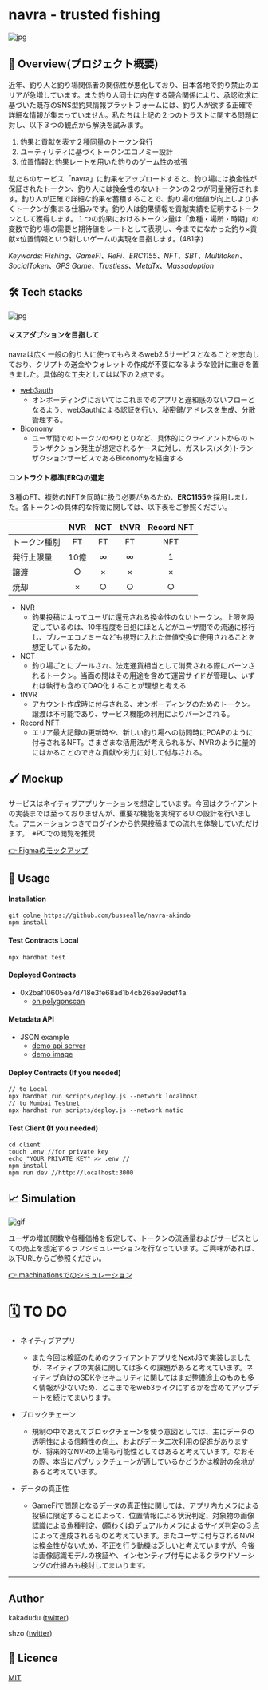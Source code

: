 # navra - trusted fishing

![jpg](https://github.com/bussealle/navra-akindo/blob/main/image/navra_top.png)


## 🎣 Overview(プロジェクト概要)
近年、釣り人と釣り場関係者の関係性が悪化しており、日本各地で釣り禁止のエリアが急増しています。また釣り人同士に内在する競合関係により、承認欲求に基づいた既存のSNS型釣果情報プラットフォームには、釣り人が欲する正確で詳細な情報が集まっていません。私たちは上記の２つのトラストに関する問題に対し、以下３つの観点から解決を試みます。

1. 釣果と貢献を表す２種同量のトークン発行
2. ユーティリティに基づくトークンエコノミー設計
3. 位置情報と釣果レートを用いた釣りのゲーム性の拡張
   
私たちのサービス「navra」に釣果をアップロードすると、釣り場には換金性が保証されたトークン、釣り人には換金性のないトークンの２つが同量発行されます。釣り人が正確で詳細な釣果を蓄積することで、釣り場の価値が向上しより多くトークンが集まる仕組みです。釣り人は釣果情報を貢献実績を証明するトークンとして獲得します。１つの釣果におけるトークン量は「魚種・場所・時期」の変数で釣り場の需要と期待値をレートとして表現し、今までになかった釣り×貢献×位置情報という新しいゲームの実現を目指します。(481字)


_Keywords: Fishing、GameFi、ReFi、ERC1155、NFT、SBT、Multitoken、SocialToken、GPS Game、Trustless、MetaTx、Massadoption_

## 🛠 Tech stacks

![jpg](https://github.com/bussealle/navra-akindo/blob/main/image/navra_techstack.jpg)

#### __マスアダプションを目指して__
navraは広く一般の釣り人に使ってもらえるweb2.5サービスとなることを志向しており、クリプトの送金やウォレットの作成が不要になるような設計に重きを置きました。具体的な工夫としては以下の２点です。
- [web3auth](https://web3auth.io/)
  - オンボーディングにおいてはこれまでのアプリと違和感のないフローとなるよう、web3authによる認証を行い、秘密鍵/アドレスを生成、分散管理する。
- [Biconomy](https://www.biconomy.io/)
  - ユーザ間でのトークンのやりとりなど、具体的にクライアントからのトランザクション発生が想定されるケースに対し、ガスレス(メタ)トランザクションサービスであるBiconomyを経由する


#### __コントラクト標準(ERC)の選定__
３種のFT、複数のNFTを同時に扱う必要があるため、**ERC1155**を採用しました。各トークンの具体的な特徴に関しては、以下表をご参照ください。

|  | NVR | NCT | tNVR | Record NFT |
|:---|:---:|:---:|:---:|:---:|
| トークン種別 |FT |FT |FT |NFT |
| 発行上限量 |10億 |∞ |∞ |1 |
| 譲渡 |○ |× |× |× |
| 焼却 |× |○ |○ |○ |

- NVR
  - 釣果投稿によってユーザに還元される換金性のないトークン。上限を設定しているのは、10年程度を目処にほとんどがユーザ間での流通に移行し、ブルーエコノミーなども視野に入れた価値交換に使用されることを想定しているため。
- NCT
  - 釣り場ごとにプールされ、法定通貨相当として消費される際にバーンされるトークン。当面の間はその用途を含めて運営サイドが管理し、いずれは執行も含めてDAO化することが理想と考える
- tNVR
  - アカウント作成時に付与される、オンボーディングのためのトークン。譲渡は不可能であり、サービス機能の利用によりバーンされる。
- Record NFT
  - エリア最大記録の更新時や、新しい釣り場への訪問時にPOAPのように付与されるNFT。さまざまな活用法が考えられるが、NVRのように量的にはかることのできな貢献や労力に対して付与される。




## 🖌 Mockup
サービスはネイティブアプリケーションを想定しています。今回はクライアントの実装までは至っておりませんが、重要な機能を実現するUIの設計を行いました。アニメーションつきでログインから釣果投稿までの流れを体験していただけます。　※PCでの閲覧を推奨

[👉 Figmaのモックアップ](https://www.figma.com/proto/8YqMWlJ3krgnhhh4OzXdRe/navra.fish?page-id=13%3A9&node-id=795%3A11988&viewport=-7234%2C-2636%2C0.28&scaling=scale-down&starting-point-node-id=795%3A11988&show-proto-sidebar=1)

  

## 🔖 Usage
#### Installation
```shell
git colne https://github.com/bussealle/navra-akindo
npm install
```
#### Test Contracts Local
```shell
npx hardhat test
```

#### Deployed Contracts
- 0x2baf10605ea7d718e3fe68ad1b4cb26ae9edef4a
  - [on polygonscan](https://mumbai.polygonscan.com/address/0x2baf10605ea7d718e3fe68ad1b4cb26ae9edef4a)

#### Metadata API
- JSON example
  - [demo api server](https://navra.fish/metadata-api/token/0000000000000000000000000000000000000000000000000000000000000003.json)
  - [demo image](https://navra.fish/images/11340390.png)


#### Deploy Contracts (If you needed)
```shell
// to Local
npx hardhat run scripts/deploy.js --network localhost
// to Mumbai Testnet
npx hardhat run scripts/deploy.js --network matic
```
#### Test Client (If you needed)

```shell
cd client
touch .env //for private key
echo "YOUR PRIVATE KEY" >> .env //
npm install
npm run dev //http://localhost:3000
```


## 📈 Simulation
![gif](https://github.com/bussealle/navra-akindo/blob/main/image/navra_machinations.gif)

ユーザの増加関数や各種価格を仮定して、トークンの流通量およびサービスとしての売上を想定するラフシミュレーションを行なっています。ご興味があれば、以下URLからご参照ください。

[👉 machinationsでのシミュレーション](https://my.machinations.io/d/navra-token-economy/bda3d8af414111ed8c2902f943517e50)

# 🗓 TO DO
- ネイティブアプリ
  - また今回は検証のためのクライアントアプリをNextJSで実装しましたが、ネイティブの実装に関しては多くの課題があると考えています。ネイティブ向けのSDKやセキュリティに関してはまだ整備途上のものも多く情報が少ないため、どこまでをweb3ライクにするかを含めてアップデートを続けてまいります。
  
  
- ブロックチェーン
  - 規制の中であえてブロックチェーンを使う意図としては、主にデータの透明性による信頼性の向上、およびデータ二次利用の促進がありますが、将来的なNVRの上場も可能性としてはあると考えています。なおその際、本当にパブリックチェーンが適しているかどうかは検討の余地があると考えています。  
  

- データの真正性
  - GameFiで問題となるデータの真正性に関しては、アプリ内カメラによる投稿に限定することによって、位置情報による状況判定、対象物の画像認識による魚種判定、(願わくば)デュアルカメラによるサイズ判定の３点によって達成されるものと考えています。またユーザに付与されるNVRは換金性がないため、不正を行う動機は乏しいと考えていますが、今後は画像認識モデルの検証や、インセンティブ付与によるクラウドソーシングの仕組みも検討してまいります。


___
## Author
kakadudu  ([twitter](https://twitter.com/navra))

shzo ([twitter](https://twitter.com/shzo_hara))


## 📙 Licence

[MIT](https://github.com/kotabrog/ft_mini_ls/blob/main/LICENSE)